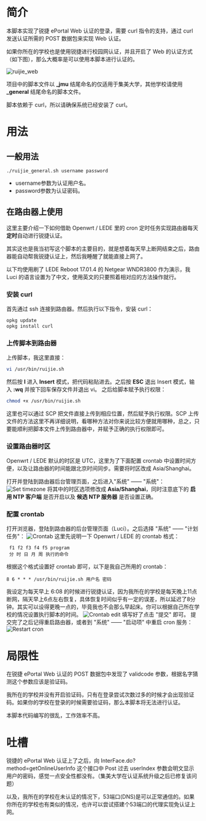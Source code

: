 # 简介

本脚本实现了锐捷 ePortal Web 认证的登录，需要 curl 指令的支持，通过 curl 发送认证所需的 POST 数据包来实现 Web 认证。

如果你所在的学校也是使用锐捷进行校园网认证，并且开启了 Web 的认证方式（如下图），那么大概率是可以使用本脚本进行认证的。

![ruijie_web](images/ruijie_web.png)

项目中的脚本文件以 **_jmu** 结尾命名的仅适用于集美大学，其他学校请使用 **_general** 结尾命名的脚本文件。

脚本依赖于 curl，所以请确保系统已经安装了 curl。

# 用法

## 一般用法

```shell
./ruijie_general.sh username password
```

- username参数为认证用户名。
- password参数为认证密码。

## 在路由器上使用

这里主要介绍一下如何借助 Openwrt / LEDE 里的 cron 定时任务实现路由器每天**定时**自动进行锐捷认证。

其实这也是我当初写这个脚本的主要目的，就是想着每天早上断网结束之后，路由器能自动帮我锐捷认证上，然后我睡醒了就能直接上网了。

以下均使用刷了 LEDE Reboot 17.01.4 的 Netgear WNDR3800 作为演示，我 Luci 的语言设置为了中文，使用英文的只要照着相对应的方法操作就行。

### 安装 curl

首先通过 ssh 连接到路由器。然后执行以下指令，安装 curl：

```bash
opkg update
opkg install curl
```

### 上传脚本到路由器

上传脚本，我这里直接：

```sh
vi /usr/bin/ruijie.sh
```

然后按 **I** 进入 **Insert** 模式，把代码粘贴进去。之后按 **ESC** 退出 Insert 模式，输入 **:wq** 并按下回车保存文件并退出 vi。
之后给脚本赋予执行权限：

```sh
chmod +x /usr/bin/ruijie.sh
```

这里也可以通过 SCP 把文件直接上传到相应位置，然后赋予执行权限。SCP 上传文件的方法这里不再详细说明，看哪种方法对你来说比较方便就用哪种，总之，只要能顺利把脚本文件上传到路由器中，并赋予正确的执行权限即可。

### 设置路由器时区

Openwrt / LEDE 默认的时区是 UTC，这里为了下面配置 crontab 中设置时间方便，以及让路由器的时间能跟北京时间同步。需要将时区改成 Asia/Shanghai。

打开并登陆到路由器后台管理页面，之后进入"系统" —— "系统"：
![Set timezone](images/set_timezone.png)
将其中的时区选项修改成 **Asia/Shanghai**，同时注意底下的 **启用 NTP 客户端** 是否开启以及 **候选 NTP 服务器** 是否设置正确。

### 配置 crontab

打开浏览器，登陆到路由器的后台管理页面（Luci）。之后选择 "系统" —— "计划任务"：
![Crontab](images/select_cron.png)
这里先说明一下 Openwrt / LEDE 的 crontab 格式：

```
 f1 f2 f3 f4 f5 program
 分 时 日 月 周 执行的命令
```

根据这个格式设置好 crontab 即可，以下是我自己所用的 crontab：

```
8 6 * * * /usr/bin/ruijie.sh 用户名 密码
```

我设定为每天早上 6:08 的时候进行锐捷认证，因为我所在的学校是每天晚上11点断网，隔天早上6点左右恢复，具体恢复时间似乎有一定的误差，所以延迟了8分钟。其实可以设得更晚一点的，毕竟我也不会那么早起床。你可以根据自己所在学校的情况设置执行脚本的时间。
![Crontab edit](images/crontab.png)
填写好了点击 "提交" 即可。
提交完了之后记得重启路由器，或者到 "系统" —— "启动项" 中重启 cron 服务：
![Restart cron](images/restart_cron.png)

# 局限性

在锐捷 ePortal Web 认证的 POST 数据包中发现了 validcode 参数，根据名字猜测这个参数应该是验证码。

我所在的学校并没有开启验证码，只有在登录尝试次数过多的时候才会出现验证码。如果你的学校在登录的时候需要验证码，那么本脚本将无法进行认证。

本脚本代码编写的很乱，工作效率不高。

# 吐槽

锐捷的 ePortal Web 认证上了之后，向 InterFace.do?method=getOnlineUserInfo 这个接口中 Post 过去 userIndex 参数会明文显示用户的密码，感觉一点安全性都没有。（集美大学在认证系统升级之后已修复该问题）

以及，我所在的学校在未认证的情况下，53端口(DNS)是可以正常通信的。如果你所在的学校也有类似的情况，也许可以尝试搭建个53端口的代理实现免认证上网。